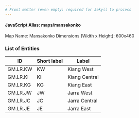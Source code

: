 ```yaml
---
# Front matter (even empty) required for Jekyll to process
---
```


#### JavaScript Alias: maps/mansakonko

Map Name: Mansakonko
Dimensions (Width x Height): 600x460

### List of Entities

ID | Short label | Label
---|---|---|
GM.LR.KW|KW|Kiang West
GM.LR.KI|KI|Kiang Central
GM.LR.KG|KG|Kiang East
GM.LR.JW|JW|Jarra West
GM.LR.JC|JC|Jarra Central
GM.LR.JE|JE|Jarra East
